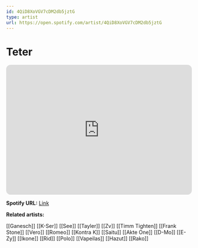 ```yaml
---
id: 4QiD8XoVGV7cDM2db5jztG
type: artist
url: https://open.spotify.com/artist/4QiD8XoVGV7cDM2db5jztG
---
```

# Teter

<iframe style="border-radius:12px" src="https://open.spotify.com/embed/artist/4QiD8XoVGV7cDM2db5jztG" width="100%" height="352" frameBorder="0" allowfullscreen="" allow="autoplay; clipboard-write; encrypted-media; fullscreen; picture-in-picture" loading="lazy"></iframe>

**Spotify URL:** [Link](https://open.spotify.com/artist/4QiD8XoVGV7cDM2db5jztG)

**Related artists:**

[[Ganesch]]
[[K-Ser]]
[[See]]
[[Tayler]]
[[Zv]]
[[Timm Tighten]]
[[Frank Stone]]
[[Vero]]
[[Romeo]]
[[Kontra K]]
[[Saitu]]
[[Akte One]]
[[D-Mo]]
[[E-Zy]]
[[Ikone]]
[[Rid]]
[[Polo]]
[[Vapeilas]]
[[Hazut]]
[[Rako]]

